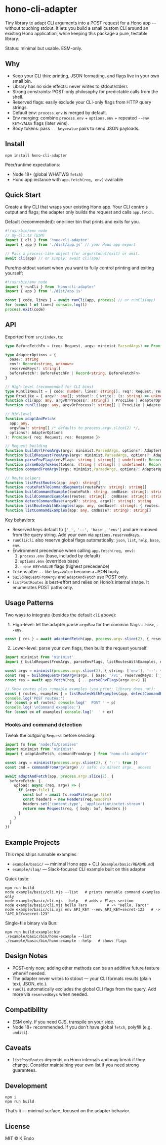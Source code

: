 # hono-cli-adapter

Tiny library to adapt CLI arguments into a POST request for a Hono app — without touching stdout. It lets you build a small custom CLI around an existing Hono application, while keeping this package a pure, testable library.

Status: minimal but usable. ESM-only.

## Why
- Keep your CLI thin: printing, JSON formatting, and flags live in your own small bin.
- Library has no side effects: never writes to stdout/stderr.
- Strong constraints: POST-only philosophy for predictable calls from the shell.
- Reserved flags: easily exclude your CLI-only flags from HTTP query strings.
- Default env: `process.env` is merged by default.
- Env merging: combine `process.env` + `options.env` + repeated `--env KEY=VALUE` flags (later wins).
- Body tokens: pass `-- key=value` pairs to send JSON payloads.

## Install
```
npm install hono-cli-adapter
```

Peer/runtime expectations:
- Node 18+ (global WHATWG `fetch`)
- Hono app instance with `app.fetch(req, env)` available

## Quick Start
Create a tiny CLI that wraps your existing Hono app. Your CLI controls output and flags; the adapter only builds the request and calls `app.fetch`.

Default (recommended): one‑liner bin that prints and exits for you.

```ts
#!/usr/bin/env node
// my-cli.ts (ESM)
import { cli } from 'hono-cli-adapter'
import { app } from './dist/app.js' // your Hono app export

// Pass a process-like object (for argv/stdout/exit) or omit.
await cli(app) // or simply: await cli(app)
```

Pure/no‑stdout variant when you want to fully control printing and exiting yourself:

```ts
#!/usr/bin/env node
import { runCli } from 'hono-cli-adapter'
import { app } from './dist/app.js'

const { code, lines } = await runCli(app, process) // or runCli(app)
for (const l of lines) console.log(l)
process.exit(code)
```

## API
Exported from `src/index.ts`:

```ts
type BeforeFetchFn = (req: Request, argv: minimist.ParsedArgs) => Promise<Request | void> | Request | void

type AdapterOptions = {
  base?: string
  env?: Record<string, unknown>
  reservedKeys?: string[]
  beforeFetch?: BeforeFetchFn | Record<string, BeforeFetchFn>
}

// High-level (recommended for CLI bins)
type RunCliResult = { code: number; lines: string[]; req?: Request; res?: Response }
type ProcLike = { argv?: any[]; stdout?: { write?: (s: string) => unknown }; exit?: (code?: number) => unknown }
function cli(app: any, argvOrProcess?: string[] | ProcLike | AdapterOptions, options?: AdapterOptions): Promise<number>
function runCli(app: any, argvOrProcess?: string[] | ProcLike | AdapterOptions, options?: AdapterOptions): Promise<RunCliResult>

// Mid-level
function adaptAndFetch(
  app: any,
  argvRaw?: string[] /* defaults to process.argv.slice(2) */,
  options?: AdapterOptions
): Promise<{ req: Request; res: Response }>

// Request building
function buildUrlFromArgv(argv: minimist.ParsedArgs, options?: AdapterOptions): URL
function buildRequestFromArgv(argv: minimist.ParsedArgs, options?: AdapterOptions): Request
function parseEnvFlags(envFlags: string | string[] | undefined): Record<string, string>
function parseBodyTokens(tokens: string | string[] | undefined): Record<string, string>
function commandFromArgv(argv: minimist.ParsedArgs, options?: AdapterOptions): string | undefined

// Route helpers
function listPostRoutes(app: any): string[]
function routePathToCommandSegments(routePath: string): string[]
function buildCommandExample(routePath: string, cmdBase: string): string
function buildCommandExamples(routes: string[], cmdBase: string): string[]
function detectCommandBase(argv0?: string, argv1?: string): string
function listRoutesWithExamples(app: any, cmdBase?: string): { routes: string[]; examples: string[] }
function listCommandExamples(app: any, cmdBase?: string): string[]
```

Key behaviors:
- Reserved keys default to `['_', '--', 'base', 'env']` and are removed from the query string. Add your own via `options.reservedKeys`.
- `runCli`/`cli` also reserve global flags automatically: `json`, `list`, `help`, `base`, `env`.
- Environment precedence when calling `app.fetch(req, env)`:
  1) `process.env` (base, included by default)
  2) `options.env` (overrides base)
  3) `--env KEY=VALUE` flags (highest precedence)
- Tokens after `--` like `key=value` become a JSON body.
- `buildRequestFromArgv` and `adaptAndFetch` use POST only.
- `listPostRoutes` is best-effort and relies on Hono’s internal shape. It enumerates POST paths only.

## Usage Patterns
Two ways to integrate (besides the default `cli` above):

1) High-level: let the adapter parse `argvRaw` for the common flags `--base`, `--env`.
```ts
const { res } = await adaptAndFetch(app, process.argv.slice(2), { reservedKeys: ['json'] })
```

2) Lower-level: parse your own flags, then build the request yourself.
```ts
import minimist from 'minimist'
import { buildRequestFromArgv, parseEnvFlags, listRoutesWithExamples, detectCommandBase } from 'hono-cli-adapter'

const argv = minimist(process.argv.slice(2), { string: ['env'], '--': true })
const req = buildRequestFromArgv(argv, { base: '/v1', reservedKeys: ['json'] })
const res = await app.fetch(req, { ...parseEnvFlags(argv.env) })

// Show routes plus runnable examples (you print; library does not):
const { routes, examples } = listRoutesWithExamples(app, detectCommandBase())
console.log('POST routes:')
for (const p of routes) console.log('  POST ' + p)
console.log('\nCommand examples:')
for (const ex of examples) console.log('  ' + ex)
```

### Hooks and command detection

Tweak the outgoing `Request` before sending:

```ts
import fs from 'node:fs/promises'
import minimist from 'minimist'
import { adaptAndFetch, commandFromArgv } from 'hono-cli-adapter'

const argv = minimist(process.argv.slice(2), { '--': true })
const cmd = commandFromArgv(argv) // safe: no direct argv._ access

await adaptAndFetch(app, process.argv.slice(2), {
  beforeFetch: {
    upload: async (req, argv) => {
      if (argv.file) {
        const buf = await fs.readFile(argv.file)
        const headers = new Headers(req.headers)
        headers.set('content-type', 'application/octet-stream')
        return new Request(req, { body: buf, headers })
      }
    }
  }
})
```

## Example Projects
This repo ships runnable examples:
- `example/basic/` — minimal Hono app + CLI (`example/basic/README.md`)
- `example/slaq/` — Slack-focused CLI example built on this adapter

Quick taste:
```
npm run build
node example/basic/cli.mjs --list   # prints runnable command examples only
node example/basic/cli.mjs --help   # adds a Flags section
node example/basic/cli.mjs hello Taro         # -> "Hello, Taro!"
node example/basic/cli.mjs env API_KEY --env API_KEY=secret-123   # -> "API_KEY=secret-123"
```

Single-file binary via Bun:
```
npm run build:example:bin
./example/basic/bin/hono-example --list
./example/basic/bin/hono-example --help   # shows flags
```

## Design Notes
- POST-only now; adding other methods can be an additive future feature when/if needed.
- The adapter never writes to stdout — your CLI formats results (plain text, JSON, etc.).
- `runCli` automatically excludes the global CLI flags from the query. Add more via `reservedKeys` when needed.

## Compatibility
- ESM only. If you need CJS, transpile on your side.
- Node 18+ recommended. If you don’t have global `fetch`, polyfill (e.g. `undici`).

## Caveats
- `listPostRoutes` depends on Hono internals and may break if they change. Consider maintaining your own list if you need strong guarantees.

## Development
```
npm i
npm run build
```

That’s it — minimal surface, focused on the adapter behavior.

## License
MIT © K.Endo
